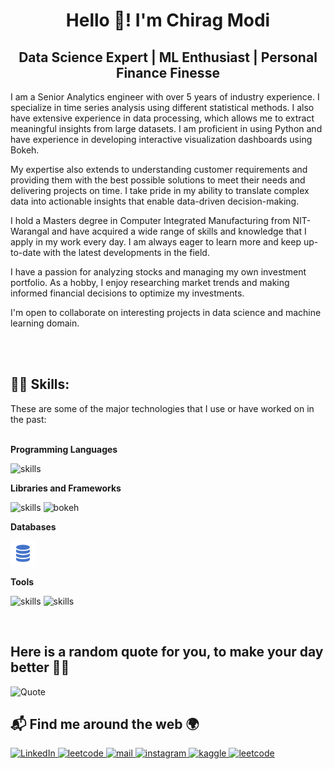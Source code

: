 <h1 align='center'> Hello 👋! I'm Chirag Modi</h1>

<h2 align='center'> Data Science Expert | ML Enthusiast | Personal Finance Finesse </h3>
I am a Senior Analytics engineer with over 5 years of industry experience. I specialize in time series analysis using different statistical methods. I also have extensive experience in data processing, which allows me to extract meaningful insights from large datasets. I am proficient in using Python and have experience in developing interactive visualization dashboards using Bokeh.

My expertise also extends to understanding customer requirements and providing them with the best possible solutions to meet their needs and delivering projects on time. I take pride in my ability to translate complex data into actionable insights that enable data-driven decision-making.

I hold a Masters degree in Computer Integrated Manufacturing from NIT-Warangal and have acquired a wide range of skills and knowledge that I apply in my work every day. I am always eager to learn more and keep up-to-date with the latest developments in the field.

I have a passion for analyzing stocks and managing my own investment portfolio. As a hobby, I enjoy researching market trends and making informed financial decisions to optimize my investments.

I'm open to collaborate on interesting projects in data science and machine learning domain.

<br/>
<br/>

<h2>👨‍🎓 Skills: </h2>
These are some of the major technologies that I use or have worked on in the past:
<br>
<br>

**Programming Languages**
<p float="left">
<img alt='skills' src="https://go-skill-icons.vercel.app/api/icons?i=python,c#">
</p>

**Libraries and Frameworks**
<p float="left">
<img alt='skills' src="https://go-skill-icons.vercel.app/api/icons?i=pandas,numpy,scipy,seaborn,scikitlearn">
<img title="bokeh" alt="bokeh" width="40px" src="https://static.bokeh.org/branding/icons/bokeh-icon.svg">
</p>

**Databases**
<p float="left">
<img title="SQL" alt="SQL" width="40px" src="https://raw.githubusercontent.com/github/explore/master/topics/sql/sql.png">
</p>

**Tools**
<p float="left">
<img alt='skills' src="https://go-skill-icons.vercel.app/api/icons?i=pycharm,jupyter,sqlserver,tableau,github">
<img alt='skills' src="https://skillicons.dev/icons?i=jenkins,postman">
</p>
<br>

<h2> Here is a random quote for you, to make your day better 🧑‍💻</h2>
<img height="200" alt='Quote' src='https://quotes-github-readme.vercel.app/api?type=horizontal&border=true&theme=dark'>

<h2>📬 Find me around the web 🌍</h2>
<a href="https://www.linkedin.com/in/cmodi369/">
  <img  alt='LinkedIn' src='https://skillicons.dev/icons?i=linkedin'>
</a>
<a href="https://www.datascienceportfol.io/cmodi369">
  <img  alt='leetcode' src='https://go-skill-icons.vercel.app/api/icons?i=portfolio'>
</a>
<a href="mailto:cmodi369@gmail.com">
  <img  alt='mail' src='https://skillicons.dev/icons?i=gmail'>
</a>
<a href="https://www.instagram.com/c_modi_/">
  <img  alt='instagram' src='https://skillicons.dev/icons?i=instagram'>
</a>
<a href="https://www.kaggle.com/chiragmodi369">
  <img  alt='kaggle' src='https://go-skill-icons.vercel.app/api/icons?i=kaggle'>
</a>
<a href="https://leetcode.com/u/cmodi369/">
  <img  alt='leetcode' src='https://go-skill-icons.vercel.app/api/icons?i=leetcode'>
</a>

<br/>
<br/>
<br>


<!---
cmodi369/cmodi369 is a ✨ special ✨ repository because its `README.md` (this file) appears on your GitHub profile.
You can click the Preview link to take a look at your changes.
--->
